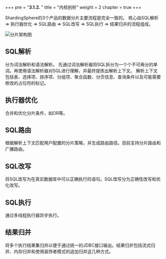 +++
pre = "<b>3.1.2. </b>"
title = "内核剖析"
weight = 2
chapter = true
+++

ShardingSphere的3个产品的数据分片主要流程是完全一致的。
核心由SQL解析 => 执行器优化 => SQL路由 => SQL改写 => SQL执行 => 结果归并的流程组成。

![分片架构图](http://shardingsphere.jd.com/document/current/img/sharding/sharding_architecture_cn.png)

## SQL解析

分为词法解析和语法解析。
先通过词法解析器将SQL拆分为一个个不可再分的单词。再使用语法解析器对SQL进行理解，并最终提炼出解析上下文。
解析上下文包括表、选择项、排序项、分组项、聚合函数、分页信息、查询条件以及可能需要修改的占位符的标记。

## 执行器优化

合并和优化分片条件，如OR等。

## SQL路由

根据解析上下文匹配用户配置的分片策略，并生成路由路径。目前支持分片路由和广播路由。

## SQL改写

将SQL改写为在真实数据库中可以正确执行的语句。SQL改写分为正确性改写和优化改写。

## SQL执行

通过多线程执行器异步执行。

## 结果归并

将多个执行结果集归并以便于通过统一的JDBC接口输出。结果归并包括流式归并、内存归并和使用装饰者模式的追加归并这几种方式。
